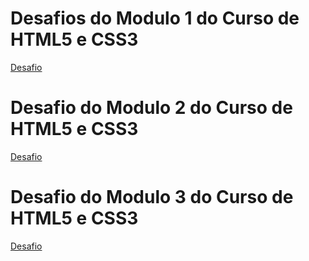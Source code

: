
<h1>Desafios do <strong>Modulo 1</strong> do Curso de HTML5 e CSS3</h1>
<p>
  <a href="https://phcastello.github.io/CursoHTML-CSS/Modulo 1/Desafio1/index.html" target="_blank">Desafio</a>
</p>

<h1>Desafio do <strong>Modulo 2</strong> do Curso de HTML5 e CSS3</h1>
<p>
  <a href="https://phcastello.github.io/CursoHTML-CSS/Modulo 2/desafio1/index.html" target="_blank">Desafio</a>
</p>

<h1>Desafio do <strong>Modulo 3</strong> do Curso de HTML5 e CSS3</h1>
<p>
  <a href="https://phcastello.github.io/CursoHTML-CSS/Modulo3/DesafioCordel/index.html" target="_blank">Desafio</a>
</p>
